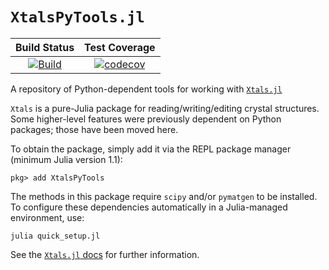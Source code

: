 # `XtalsPyTools.jl`

| **Build Status** | **Test Coverage** |
|:---:|:---:|
| [![Build](https://github.com/SimonEnsemble/XtalsPyTools.jl/actions/workflows/ci_testing.yml/badge.svg)](https://github.com/SimonEnsemble/XtalsPyTools.jl/actions/workflows/ci_testing.yml) | [![codecov](https://codecov.io/gh/SimonEnsemble/XtalsPyTools.jl/branch/master/graph/badge.svg?token=JD0C2Y99H1)](https://codecov.io/gh/SimonEnsemble/XtalsPyTools.jl) |

A repository of Python-dependent tools for working with [`Xtals.jl`](https://github.com/SimonEnsemble/Xtals.jl)

`Xtals` is a pure-Julia package for reading/writing/editing crystal structures.
Some higher-level features were previously dependent on Python packages; those have been moved here.

To obtain the package, simply add it via the REPL package manager (minimum Julia version 1.1):

`pkg> add XtalsPyTools`

The methods in this package require `scipy` and/or `pymatgen` to be installed.
To configure these dependencies automatically in a Julia-managed environment, use:

`julia quick_setup.jl`

See the [`Xtals.jl` docs](https://SimonEnsemble.github.io/Xtals.jl/stable) for further information.
